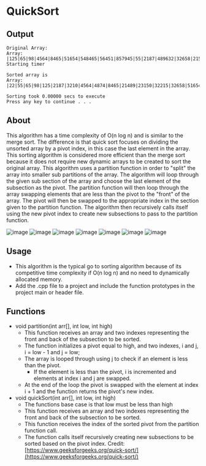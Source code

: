 # QuickSort
## Output
```
Original Array:
Array: |125|65|98|4564|8465|51654|548465|56451|857945|55|2187|489632|32658|215414|22|896326|4874|3210|23150|68974|366598|4123321|21489|32215|698741|
Starting timer

Sorted array is
Array: |22|55|65|98|125|2187|3210|4564|4874|8465|21489|23150|32215|32658|51654|56451|68974|215414|366598|489632|548465|698741|857945|896326|4123321|

Sorting took 0.00000 secs to execute
Press any key to continue . . .
```
## About
This algorithm has a time complexity of O(n log n) and is similar to the merge sort. The difference is that quick sort focuses on dividing the unsorted array by a pivot index, in this case the last element in the array. This sorting algorithm is considered more efficient than the merge sort because it does not require new dynamic arrays to be created to sort the original array. This algorithm uses a partition function in order to "split" the array into smaller sub partitions of the array. The algorithm will loop through the given sub section of the array and choose the last element of the subsection as the pivot. The partition function will then loop through the array swapping elements that are less than the pivot to the "front" of the array. The pivot will then be swapped to the appropriate index in the section given to the partition function. The algorithm then recursively calls itself using the new pivot index to create new subsections to pass to the partition function.

![image](https://github.com/JusDooEt/QuickSort/assets/152052216/499644ab-180c-49d3-9579-9ab62e760a60)
![image](https://github.com/JusDooEt/QuickSort/assets/152052216/bf0764cb-6437-4926-8782-f8f82ff0ed57)
![image](https://github.com/JusDooEt/QuickSort/assets/152052216/2065fb83-7108-4661-bb52-af0566be07c5)
![image](https://github.com/JusDooEt/QuickSort/assets/152052216/3308aaf5-ecb1-43f1-bf81-48a487a8d28f)
![image](https://github.com/JusDooEt/QuickSort/assets/152052216/5fe26b1b-923f-46fc-85a1-44bf31c468e5)
![image](https://github.com/JusDooEt/QuickSort/assets/152052216/36cc4247-ea54-471b-831c-68f1b7eb6145)
![image](https://github.com/JusDooEt/QuickSort/assets/152052216/32a7bd23-7a61-4893-a90b-ec3f615beada)

## Usage
- This algorithm is the typical go to sorting algorithm because of its competitive time complexity if O(n log n) and no need to dynamically allocated memory.
- Add the .cpp file to a project and include the function prototypes in the project main or header file.

## Functions
- void partition(int arr[], int low, int high)
  - This function receives an array and two indexes representing the front and back of the subsection to be sorted.
  - The function initializes a pivot equal to high, and two indexes, i and j, i = low - 1 and j = low;
  - The array is looped through using j to check if an element is less than the pivot.
    - If the element is less than the pivot, i is incremented and elements at index i and j are swapped.
  - At the end of the loop the pivot is swapped with the element at index i + 1 and the function returns the pivot's new index.
- void quickSort(int arr[], int low, int high)
  - The functions base case is that low must be less than high
  - This function receives an array and two indexes representing the front and back of the subsection to be sorted.
  - This function receives the index of the sorted pivot from the partition function call.
  - The function calls itself recursively creating new subsections to be sorted based on the pivot index.
Credit: [https://www.geeksforgeeks.org/quick-sort/](https://www.geeksforgeeks.org/quick-sort/)

